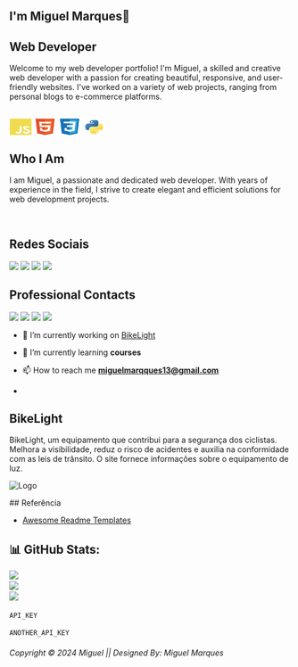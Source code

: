 <!DOCTYPE html>
<html lang="en">
<body>
  <section class="section" id="home">
    <div class="section__container">
      <div class="content">
 <h1 class="title">
          I'm Miguel Marques👋
        </h1>
        <h2 class="title">
       </span> Web Developer
        </h2>
        <p class="description">
          Welcome to my web developer portfolio! I'm Miguel, a skilled and
          creative web developer with a passion for creating beautiful,
          responsive, and user-friendly websites. I've worked on a variety of
          web projects, ranging from personal blogs to e-commerce platforms.
        </p>
       <div style="display: inline_block"><br>
  <img align="center" alt="Rafa-Js" height="30" width="40" src="https://raw.githubusercontent.com/devicons/devicon/master/icons/javascript/javascript-plain.svg">
  <img align="center" alt="Rafa-HTML" height="30" width="40" src="https://raw.githubusercontent.com/devicons/devicon/master/icons/html5/html5-original.svg">
  <img align="center" alt="Rafa-CSS" height="30" width="40" src="https://raw.githubusercontent.com/devicons/devicon/master/icons/css3/css3-original.svg">
  <img align="center" alt="Rafa-Python" height="30" width="40" src="https://raw.githubusercontent.com/devicons/devicon/master/icons/python/python-original.svg">
  </section>
  <section class="section" id="about">
    <div class="section__container">
      <div class="content" id="aboutContent">
        <h2 class="title">Who I Am</h2>
        <p class="description">
          I am Miguel, a passionate and dedicated web developer. With years of experience in the field, I strive to create elegant and efficient solutions for web development projects.
        </p>
      </div>
    </div>
    <bR>
     <h2 class="title">
     </span> Redes Sociais
        </h2>
 <a href="https://www.youtube.com/channel/UCUM9VDieA-doVfd8IeBn3fw" target="_blank"><img src="https://img.shields.io/badge/YouTube-FF0000?style=for-the-badge&logo=youtube&logoColor=white" target="_blank"></a>
  <a href="https://www.instagram.com/miguell.marqques/"><img src="https://img.shields.io/badge/-Instagram-%23E4405F?style=for-the-badge&logo=instagram&logoColor=white" target="_blank"></a>
 	<a href="https://www.twitch.tv/miguel_marques14" target="_blank"><img src="https://img.shields.io/badge/Twitch-9146FF?style=for-the-badge&logo=twitch&logoColor=white" target="_blank"></a>
  <a href="https://www.linkedin.com/in/miguel-m-17a76b2bb/" target="_blank"><img src="https://img.shields.io/badge/-LinkedIn-%230077B5?style=for-the-badge&logo=linkedin&logoColor=white" target="_blank"></a> 
</div>
  
  ##
   <h2 class="title">
       </span> Professional Contacts
        </h2>

<div> 
  <a href="https://myaccount.microsoft.com/?ref=MeControl&login_hint=a11676%40esviriato.pt&tid=c3ac1952-5c70-4d57-a8a5-2805a9de5dc7" target="_blank"><img src="https://img.shields.io/badge/-Email-000?style=for-the-badge&logo=microsoft-outlook&logoColor=007BFF" target="_blank"></a>
  <a href="https://mail.google.com/mail/u/0/?pli=1#inbox" target="_blank"><img src="https://img.shields.io/badge/Gmail-333333?style=for-the-badge&logo=gmail&logoColor=red)](mailto:SEUGMAIL" target="_blank"></a>
 	<a href="https://github.com/misty-999" target="_blank"><img src="https://img.shields.io/badge/GitHub-100000?style=for-the-badge&logo=github&logoColor=white)](https://github.com/SEUUSERNAME" target="_blank"></a>
 <a href="https://discord.com/channels/@me" target="_blank"><img src="https://img.shields.io/badge/Discord-7289DA?style=for-the-badge&logo=discord&logoColor=white" target="_blank"></a> 
  
</div>

- 🔭 I’m currently working on [BikeLight](https://bikelight.tech)

- 🌱 I’m currently learning **courses**

- 📫 How to reach me **miguelmarqques13@gmail.com**
- 
 <h2 class="title">
       </span> BikeLight
        </h2>
        <p class="description">
          BikeLight, um equipamento que contribui para a segurança dos ciclistas. Melhora a visibilidade, reduz o risco de acidentes e auxilia na conformidade com as leis de trânsito. O site fornece informações sobre o equipamento de luz.
          
![Logo](https://dev-to-uploads.s3.amazonaws.com/uploads/articles/th5xamgrr6se0x5ro4g6.png)
        </p>
        ## Referência

 - [Awesome Readme Templates](https://bikelight.tech)

# 📊 GitHub Stats:
![](https://github-readme-stats.vercel.app/api?username=misty.999&theme=dark&hide_border=false&include_all_commits=false&count_private=false)<br/>
![](https://github-readme-streak-stats.herokuapp.com/?user=misty.999&theme=dark&hide_border=false)<br/>
![](https://github-readme-stats.vercel.app/api/top-langs/?username=misty.999&theme=dark&hide_border=false&include_all_commits=false&count_private=false&layout=compact)

`API_KEY`

`ANOTHER_API_KEY`

  <div class="footermiguel">
    <h6> Copyright © 2024 Miguel  || Designed By: Miguel Marques</h6>
  </div>
</center>
  </footer>
</body>
</html>
